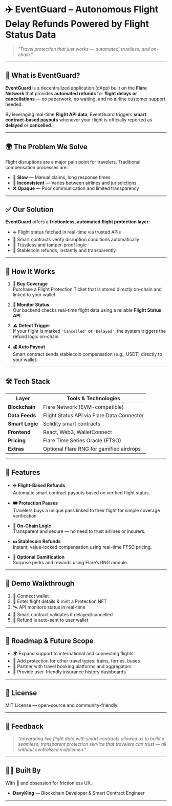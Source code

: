 # ✈️ EventGuard – Autonomous Flight Delay Refunds Powered by Flight Status Data

> _"Travel protection that just works — automated, trustless, and on-chain."_

---

## 🧩 What is EventGuard?

**EventGuard** is a decentralized application (dApp) built on the **Flare Network** that provides **automated refunds** for **flight delays or cancellations** — no paperwork, no waiting, and no airline customer support needed.

By leveraging real-time **Flight API data**, EventGuard triggers **smart contract-based payouts** whenever your flight is officially reported as **delayed** or **cancelled**.

---

## 🌍 The Problem We Solve

Flight disruptions are a major pain point for travelers. Traditional compensation processes are:

- 🐌 **Slow** — Manual claims, long response times
- 🎲 **Inconsistent** — Varies between airlines and jurisdictions
- ❌ **Opaque** — Poor communication and limited transparency

---

## ✅ Our Solution

**EventGuard** offers a **frictionless, automated flight protection layer**:

- ✈️ Flight status fetched in real-time via trusted APIs
- 🤖 Smart contracts verify disruption conditions automatically
- 🔐 Trustless and tamper-proof logic
- 💸 Stablecoin refunds, instantly and transparently

---

## 🔧 How It Works

1. **🎫 Buy Coverage**  
   Purchase a Flight Protection Ticket that is stored directly on-chain and linked to your wallet.

2. **📡 Monitor Status**  
   Our backend checks real-time flight data using a reliable **Flight Status API**.

3. **⚠️ Detect Trigger**  
   If your flight is marked `'Cancelled'` or `'Delayed'`, the system triggers the refund logic on-chain.

4. **💰 Auto Payout**  
   Smart contract sends stablecoin compensation (e.g., USDT) directly to your wallet.

---

## 🛠️ Tech Stack

| Layer           | Tools & Technologies                       |
| --------------- | ------------------------------------------ |
| **Blockchain**  | Flare Network (EVM-compatible)             |
| **Data Feeds**  | Flight Status API via Flare Data Connector |
| **Smart Logic** | Solidity smart contracts                   |
| **Frontend**    | React, Web3, WalletConnect                 |
| **Pricing**     | Flare Time Series Oracle (FTSO)            |
| **Extras**      | Optional Flare RNG for gamified airdrops   |

---

## 🌟 Features

- **✈️ Flight-Based Refunds**  
  Automatic smart contract payouts based on verified flight status.

- **🎟️ Protection Passes**  
  Travelers buys a unique pass linked to their flight for simple coverage verification.

- **🔐 On-Chain Logic**  
  Transparent and secure — no need to trust airlines or insurers.

- **💵 Stablecoin Refunds**  
  Instant, value-locked compensation using real-time FTSO pricing.

- **🎁 Optional Gamification**  
  Surprise perks and rewards using Flare’s RNG module.

---

## 🧪 Demo Walkthrough

1. 🔗 Connect wallet
2. 🛫 Enter flight details & mint a Protection NFT
3. 🛰️ API monitors status in real-time
4. 🤖 Smart contract validates if delayed/cancelled
5. 💸 Refund is auto-sent to user wallet

---

## 🔭 Roadmap & Future Scope

- 🌍 Expand support to international and connecting flights
- 🚄 Add protection for other travel types: trains, ferries, buses
- 🤝 Partner with travel booking platforms and aggregators
- 🧾 Provide user-friendly insurance history dashboards

---

## 📜 License

MIT License — open-source and community-friendly.

---

## 💬 Feedback

> _“Integrating live flight data with smart contracts allowed us to build a seamless, transparent protection service that travelers can trust — all without centralized middlemen.”_

---

## 👨‍💻 Built By

With 💙 and obsession for frictionless UX.

- **DavyKing** — Blockchain Developer & Smart Contract Engineer

---
